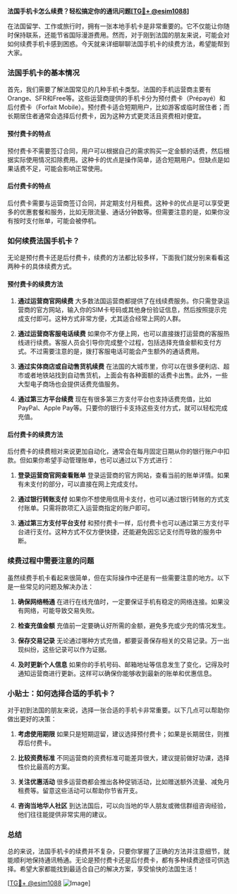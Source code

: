 **法国手机卡怎么续费？轻松搞定你的通讯问题[[TG💪+ @esim1088](https://t.me/s/esim1088)]**

在法国留学、工作或旅行时，拥有一张本地手机卡是非常重要的。它不仅能让你随时保持联系，还能节省国际漫游费用。然而，对于刚到法国的朋友来说，可能会对如何续费手机卡感到困惑。今天就来详细聊聊法国手机卡的续费方法，希望能帮到大家。

### 法国手机卡的基本情况

首先，我们需要了解法国常见的几种手机卡类型。法国的手机运营商主要有Orange、SFR和Free等。这些运营商提供的手机卡分为预付费卡（Prépayé）和后付费卡（Forfait Mobile）。预付费卡适合短期用户，比如游客或临时居住者；而长期居住者通常会选择后付费卡，因为这种方式更灵活且资费相对便宜。

#### 预付费卡的特点

预付费卡不需要签订合同，用户可以根据自己的需求购买一定金额的话费，然后根据实际使用情况扣除费用。这种卡的优点是操作简单，适合短期用户。但缺点是如果话费不足，可能会影响正常使用。

#### 后付费卡的特点

后付费卡需要与运营商签订合同，并定期支付月租费。这种卡的优点是可以享受更多的优惠套餐和服务，比如无限流量、通话分钟数等。但需要注意的是，如果你没有按时支付账单，可能会被停机。

### 如何续费法国手机卡？

无论是预付费卡还是后付费卡，续费的方法都比较多样，下面我们就分别来看看这两种卡的具体续费方式。

#### 预付费卡的续费方法

1. **通过运营商官网续费**
   大多数法国运营商都提供了在线续费服务。你只需登录运营商的官方网站，输入你的SIM卡号码或其他身份验证信息，然后按照提示完成支付即可。这种方式非常方便，尤其适合经常上网的人群。

2. **通过运营商客服电话续费**
   如果你不方便上网，也可以直接拨打运营商的客服热线进行续费。客服人员会引导你完成整个过程，包括选择充值金额和支付方式。不过需要注意的是，拨打客服电话可能会产生额外的通话费用。

3. **通过实体商店或自动售货机续费**
   在法国的大城市里，你可以在很多便利店、超市或者地铁站找到自动售货机，上面会有各种面额的话费卡出售。此外，一些大型电子商场也会提供话费充值服务。

4. **通过第三方平台续费**
   现在有很多第三方支付平台也支持话费充值，比如PayPal、Apple Pay等。只要你的银行卡支持这些支付方式，就可以轻松完成充值。

#### 后付费卡的续费方法

后付费卡的续费相对来说更加自动化，通常会在每月固定日期从你的银行账户中扣款。但如果你希望手动管理账单，也可以通过以下方式进行：

1. **登录运营商官网查看账单**
   登录运营商的官方网站，查看当前的账单详情。如果有未支付的部分，可以直接在网上完成支付。

2. **通过银行转账支付**
   如果你不想使用信用卡支付，也可以通过银行转账的方式支付账单。只需将款项汇入运营商指定的账户即可。

3. **通过第三方支付平台支付**
   和预付费卡一样，后付费卡也可以通过第三方支付平台进行支付。这种方式不仅方便快捷，还能避免因忘记支付而导致的服务中断。

### 续费过程中需要注意的问题

虽然续费手机卡看起来很简单，但在实际操作中还是有一些需要注意的地方。以下是一些常见的问题及解决办法：

1. **确保网络畅通**
   在进行在线充值时，一定要保证手机有稳定的网络连接。如果没有网络，可能导致交易失败。

2. **检查充值金额**
   充值前一定要确认好所需的金额，避免多充或少充的情况发生。

3. **保存交易记录**
   无论通过哪种方式充值，都要妥善保存相关的交易记录。万一出现纠纷，这些记录可以作为证据。

4. **及时更新个人信息**
   如果你的手机号码、邮箱地址等信息发生了变化，记得及时通知运营商进行更新。这样可以确保你能够收到最新的账单和优惠信息。

### 小贴士：如何选择合适的手机卡？

对于初到法国的朋友来说，选择一张合适的手机卡非常重要。以下几点可以帮助你做出更好的决策：

1. **考虑使用期限**
   如果只是短期逗留，建议选择预付费卡；如果是长期居住，则推荐后付费卡。

2. **比较资费标准**
   不同运营商的资费标准可能差异很大，建议提前做好功课，选择性价比最高的方案。

3. **关注优惠活动**
   很多运营商都会推出各种促销活动，比如赠送额外流量、减免月租费等。留意这些活动可以帮助你节省开支。

4. **咨询当地华人社区**
   到达法国后，可以向当地的华人朋友或微信群组咨询经验，他们往往能提供非常实用的建议。

### 总结

总的来说，法国手机卡的续费并不复杂，只要你掌握了正确的方法并注意细节，就能顺利地保持通讯畅通。无论是预付费卡还是后付费卡，都有多种续费途径可供选择。希望大家都能找到最适合自己的解决方案，享受愉快的法国生活！

[[TG💪+ @esim1088](https://t.me/s/esim1088) ![Image](https://i.postimg.cc/4NQfJmqS/Snipaste-2025-05-13-00-14-12.png)]